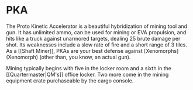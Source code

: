 # PKA
The Proto Kinetic Accelerator is a beautiful hybridization of mining tool and gun. It has unlimited ammo, can be used for mining or EVA propulsion, and hits like a truck against unarmored targets, dealing 25 brute damage per shot. Its weaknesses include a slow rate of fire and a short range of 3 tiles. As a [[Shaft Miner]], PKAs are your best defense against \[Xenomorphs](Xenomorph) (other than, you know, an actual gun).


Mining typically begins with five in the locker room and a sixth in the [[Quartermaster|QM's]] office locker. Two more come in the mining equipment crate purchaseable by the cargo console.